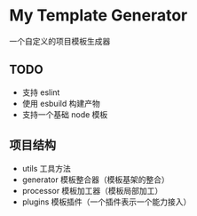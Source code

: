 # My Template Generator

一个自定义的项目模板生成器

## TODO

- 支持 eslint
- 使用 esbuild 构建产物
- 支持一个基础 node 模板

## 项目结构

- utils 工具方法
- generator 模板整合器（模板基架的整合）
- processor 模板加工器（模板局部加工）
- plugins 模板插件（一个插件表示一个能力接入）
